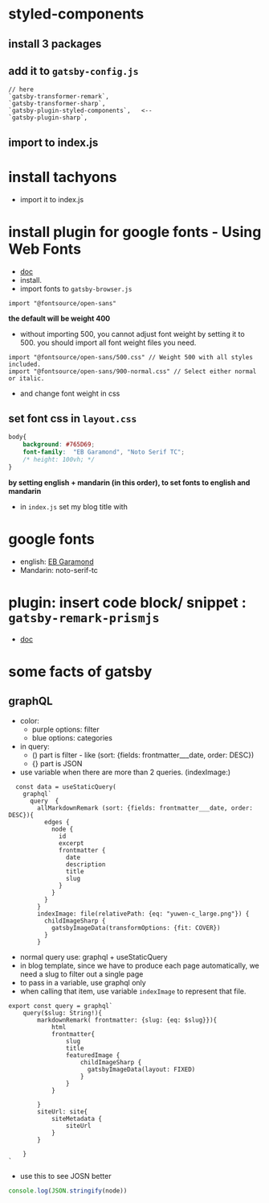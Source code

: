 # styled-components
## install 3 packages
## add it to ```gatsby-config.js```
```
// here
`gatsby-transformer-remark`,
`gatsby-transformer-sharp`,
`gatsby-plugin-styled-components`,   <--
`gatsby-plugin-sharp`,
```
## import to index.js

# install tachyons
- import it to index.js

# install plugin for google fonts - Using Web Fonts
- [doc](https://www.gatsbyjs.com/docs/how-to/styling/using-web-fonts/)
- install.
- import fonts to ```gatsby-browser.js```
```
import "@fontsource/open-sans"
```
**the default will be weight 400**
- without importing 500, you cannot adjust font weight by setting it to 500. you should import all font weight files you need.
```
import "@fontsource/open-sans/500.css" // Weight 500 with all styles included.
import "@fontsource/open-sans/900-normal.css" // Select either normal or italic.
```
- and change font weight in css

## set font css in ```layout.css```
```css
body{
    background: #765D69;
    font-family:  "EB Garamond", "Noto Serif TC";
    /* height: 100vh; */
}
```
**by setting english + mandarin (in this order), to set fonts to english and mandarin** 
- in ```index.js``` set my blog title with <h1>

# google fonts
- english: [EB Garamond](https://fonts.google.com/specimen/EB+Garamond)
- Mandarin: noto-serif-tc

# plugin: insert code block/ snippet : ```gatsby-remark-prismjs```
- [doc](https://www.gatsbyjs.com/plugins/gatsby-remark-prismjs/?=code)

# some facts of gatsby

## graphQL
- color:
    - purple options: filter
    - blue options: categories
- in query:
    - () part is filter - like (sort: {fields: frontmatter___date, order: DESC})
    - {} part is JSON
- use variable when there are more than 2 queries. (indexImage:)
```
  const data = useStaticQuery(
    graphql`
      query  {
        allMarkdownRemark (sort: {fields: frontmatter___date, order: DESC}){ 
          edges {
            node {
              id
              excerpt
              frontmatter {
                date
                description
                title
                slug
              }
            }
          }
        }
        indexImage: file(relativePath: {eq: "yuwen-c_large.png"}) {
          childImageSharp {
            gatsbyImageData(transformOptions: {fit: COVER})
          }
        }
```
- normal query use: graphql + useStaticQuery
- in blog template, since we have to produce each page automatically, we need a slug to filter out a single page
- to pass in a variable, use graphql only
- when calling that item, use variable ```indexImage``` to represent that file.
    
```
export const query = graphql`
    query($slug: String!){
        markdownRemark( frontmatter: {slug: {eq: $slug}}){
            html
            frontmatter{
                slug
                title
                featuredImage {
                    childImageSharp {
                      gatsbyImageData(layout: FIXED)
                    }
                }
            }

        }
        siteUrl: site{
            siteMetadata {
                siteUrl
            }
        }

    }
`
```
- use this to see JOSN better
```js
console.log(JSON.stringify(node))
````



